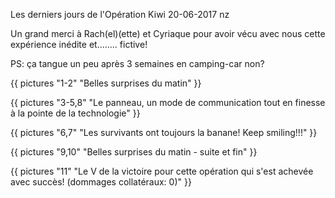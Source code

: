 Les derniers jours de l'Opération Kiwi
20-06-2017
nz

Un grand merci à Rach(el)(ette) et Cyriaque pour avoir vécu avec nous cette expérience inédite et........ fictive!

PS: ça tangue un peu après 3 semaines en camping-car non?


{{ pictures "1-2" "Belles surprises du matin" }}

{{ pictures "3-5,8" "Le panneau, un mode de communication tout en finesse à la pointe de la technologie" }}

{{ pictures "6,7" "Les survivants ont toujours la banane! Keep smiling!!!" }}

{{ pictures "9,10" "Belles surprises du matin - suite et fin" }}

{{ pictures "11" "Le V de la victoire pour cette opération qui s'est achevée avec succès! (dommages collatéraux: 0)" }}
